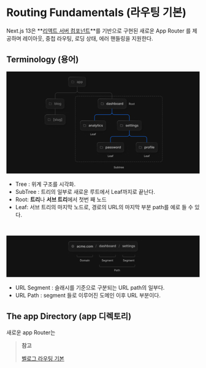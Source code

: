 # Routing Fundamentals (라우팅 기본)

Next.js 13은 **<u>리액트 서버 컴포넌트</u>**를 기반으로 구현된 새로운 App Router 를 제공하며 레이아웃, 중첩 라우팅, 로딩 상태, 에러 핸들링을 지원한다.

## Terminology (용어)

![img](../../../images/image-5866662.png)

- Tree : 위계 구조를 시각화.
- SubTree : 트리의 일부로 새로운 루트에서 Leaf까지로 끝난다.
- Root: **트리**나 **서브 트리**에서 첫번 째 노드
- Leaf: 서브 트리의 마지막 노드로, 경로의 URL의 마지막 부분 path를 예로 들 수 있다.

<br />

![img](../../../images/image-20230604172022143.png)

- URL Segment : 슬래시를 기준으로 구분되는 URL path의 일부다.
- URL Path : segment 들로 이루어진 도메인 이후 URL 부분이다.



## The app Directory (app 디렉토리)

새로운 app Router는 





> **참고**  
>
> [벨로그 라우팅 기본](https://velog.io/@chaewonkang/Next.js-13-1.-Routing-1.1-Routing-Fundamentals)

